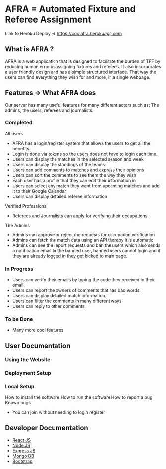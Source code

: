 # AFRA = Automated Fixture and Referee Assignment
Link to Heroku Deploy => https://coolafra.herokuapp.com


## What is AFRA ?
  AFRA is a web application that is designed to facilitate the burden of TFF by reducing human error in assigning fixtures and referees. It also incorporates a user friendly design and has a simple structured interface. That way the users can find everything they wish for and more, in a single webpage.

## Features -> What AFRA does
  Our server has many useful features for many different actors such as: The admins, the users, referees and journalists.
  
### Completed

All users
* AFRA has a login/register system that allows the users to get all the benefits.
* Login is done via tokens so the users does not have to login each time.
* Users can display the matches in the selected season and week
* Users can display the standings of the teams
* Users can add comments to matches and express their opinions
* Users can sort the comments to see them the way they wish
* Each user has a profile that they can edit their information in
* Users can select any match they want from upcoming matches and add it to their Google Calendar
* Users can display detailed referee information

Verified Professions
* Referees and Journalists can apply for verifying their occupations

The Admins
* Admins can approve or reject the requests for occupation verification
* Admins can fetch the match data using an API thereby it is automatic
* Admins can see the report requests and ban the users which also sends a notification email to the banned user, banned users cannot login and if they are already logged in they get kicked to main page.

### In Progress
* Users can verify their emails by typing the code they received in their email.
* Users can report the owners of comments that has bad words.
* Users can display detailed match information.
* Users can filter the comments in many different ways
* Users can reply to other comments


### To be Done
* Many more cool features
 

## User Documentation
### Using the Website
### Deployment Setup
### Local Setup
How to install the software
How to run the software
How to report a bug
Known bugs
* You can join without needing to login register


## Developer Documentation
- [React JS](https://reactjs.org/)
- [Node JS](https://nodejs.org/) 
- [Express JS](https://expressjs.com/)
- [Mongo DB](https://www.mongodb.com/)
- [Bootstrap](http://getbootstrap.com/)
